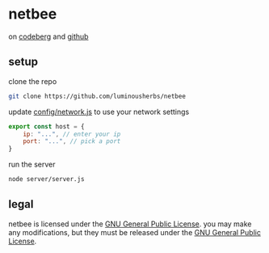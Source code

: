 # netbee

on [codeberg](https://codeberg.org/luminousherbs/netbee) and [github](https://github.com/luminousherbs/netbee)

## setup

clone the repo
```bash
git clone https://github.com/luminousherbs/netbee
```

update [config/network.js](config/network.js) to use your network settings
```js
export const host = {
    ip: "...", // enter your ip
    port: "...", // pick a port
}
```

run the server
```bash
node server/server.js
```

## legal

netbee is licensed under the [GNU General Public License](LICENSE). you may make any modifications, but they must be released under the [GNU General Public License](LICENSE).